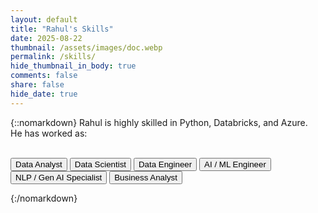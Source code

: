 ```yaml
---
layout: default
title: "Rahul's Skills"
date: 2025-08-22
thumbnail: /assets/images/doc.webp
permalink: /skills/
hide_thumbnail_in_body: true
comments: false
share: false
hide_date: true
---
```


{::nomarkdown}
<span id="role-summary" class="role-summary" aria-live="polite">
  Rahul is highly skilled in Python, Databricks, and Azure.
</span>
<br/>
He has worked as:
<br/><br/>

<div class="role-gallery">
  <nav class="role-menu" aria-label="Choose a role">
    <button class="role-btn active" data-role="analyst" aria-current="page">Data Analyst</button>
    <button class="role-btn" data-role="scientist">Data Scientist</button>
    <button class="role-btn" data-role="engineer">Data Engineer</button>
    <button class="role-btn" data-role="aiml">AI / ML Engineer</button>
    <button class="role-btn" data-role="genai">NLP / Gen AI Specialist</button>
    <button class="role-btn" data-role="businessanalyst">Business Analyst</button>
  </nav>

  <section class="role-slideshows">
    <!-- Analyst slideshow -->
    <div class="slideshow-container" id="slides-analyst" hidden>
      <div class="slides fade">
        <a href="/assets/certs/cert2.webp" target="_blank">
          <img data-src="/assets/certs/cert2.webp"
               src="data:image/gif;base64,R0lGODlhAQABAIAAAAAAAP///ywAAAAAAQABAAACAUwAOw==" 
               loading="lazy" alt="Analyst Certificate 1">
        </a>
      </div>

      <div class="slides fade">
        <a href="/assets/certs/cert13.webp" target="_blank">
          <img data-src="/assets/certs/cert13.webp"
               src="data:image/gif;base64,R0lGODlhAQABAIAAAAAAAP///ywAAAAAAQABAAACAUwAOw==" 
               loading="lazy" alt="Engineer Certificate 1">
        </a>
      </div>  

      <div class="slides fade">
        <a href="/assets/certs/cert42.webp" target="_blank">
          <img data-src="/assets/certs/cert42.webp"
               src="data:image/gif;base64,R0lGODlhAQABAIAAAAAAAP///ywAAAAAAQABAAACAUwAOw==" 
               loading="lazy" alt="Engineer Certificate 1">
        </a>
      </div>

      <div class="slides fade">
        <a href="/assets/certs/cert34.webp" target="_blank">
          <img data-src="/assets/certs/cert34.webp"
               src="data:image/gif;base64,R0lGODlhAQABAIAAAAAAAP///ywAAAAAAQABAAACAUwAOw==" 
               loading="lazy" alt="Engineer Certificate 1">
        </a>
      </div>  

      <div class="slides fade">
        <a href="/assets/certs/cert35.webp" target="_blank">
          <img data-src="/assets/certs/cert35.webp"
               src="data:image/gif;base64,R0lGODlhAQABAIAAAAAAAP///ywAAAAAAQABAAACAUwAOw==" 
               loading="lazy" alt="Engineer Certificate 1">
        </a>
      </div>    

      <div class="slides fade">
        <a href="/assets/certs/cert36.webp" target="_blank">
          <img data-src="/assets/certs/cert36.webp"
               src="data:image/gif;base64,R0lGODlhAQABAIAAAAAAAP///ywAAAAAAQABAAACAUwAOw==" 
               loading="lazy" alt="Engineer Certificate 1">
        </a>
      </div>      

      <div class="slides fade">
        <a href="/assets/certs/cert20.webp" target="_blank">
          <img data-src="/assets/certs/cert20.webp"
               src="data:image/gif;base64,R0lGODlhAQABAIAAAAAAAP///ywAAAAAAQABAAACAUwAOw==" 
               loading="lazy" alt="Engineer Certificate 1">
        </a>
      </div>       

      <div class="slides fade">
        <a href="/assets/certs/cert18.webp" target="_blank">
          <img data-src="/assets/certs/cert18.webp"
               src="data:image/gif;base64,R0lGODlhAQABAIAAAAAAAP///ywAAAAAAQABAAACAUwAOw==" 
               loading="lazy" alt="Engineer Certificate 1">
        </a>
      </div>       

      <div class="slides fade">
        <a href="/assets/certs/cert19.webp" target="_blank">
          <img data-src="/assets/certs/cert19.webp"
               src="data:image/gif;base64,R0lGODlhAQABAIAAAAAAAP///ywAAAAAAQABAAACAUwAOw==" 
               loading="lazy" alt="Engineer Certificate 1">
        </a>
      </div>        

      <div class="slides fade">
        <a href="/assets/certs/cert7.webp" target="_blank">
          <img data-src="/assets/certs/cert7.webp"
               src="data:image/gif;base64,R0lGODlhAQABAIAAAAAAAP///ywAAAAAAQABAAACAUwAOw==" 
               loading="lazy" alt="Engineer Certificate 1">
        </a>
      </div>

      <div class="slides fade">
        <a href="/assets/certs/cert9.webp" target="_blank">
          <img data-src="/assets/certs/cert9.webp"
               src="data:image/gif;base64,R0lGODlhAQABAIAAAAAAAP///ywAAAAAAQABAAACAUwAOw==" 
               loading="lazy" alt="Engineer Certificate 1">
        </a>
      </div> 

      <div class="slides fade">
        <a href="/assets/certs/cert10.webp" target="_blank">
          <img data-src="/assets/certs/cert10.webp"
               src="data:image/gif;base64,R0lGODlhAQABAIAAAAAAAP///ywAAAAAAQABAAACAUwAOw==" 
               loading="lazy" alt="Engineer Certificate 1">
        </a>
      </div>        

      <button class="prev" type="button">&#10094;</button>
      <button class="next" type="button">&#10095;</button>
    </div>

    <!-- Scientist slideshow -->
    <div class="slideshow-container" id="slides-scientist" hidden>

      <div class="slides fade">
        <a href="/assets/certs/cert3.webp" target="_blank">
          <img data-src="/assets/certs/cert3.webp"
               src="data:image/gif;base64,R0lGODlhAQABAIAAAAAAAP///ywAAAAAAQABAAACAUwAOw==" 
               loading="lazy" alt="Scientist Certificate 1">
        </a>
      </div>

      <div class="slides fade">
        <a href="/assets/certs/cert37.webp" target="_blank">
          <img data-src="/assets/certs/cert37.webp"
               src="data:image/gif;base64,R0lGODlhAQABAIAAAAAAAP///ywAAAAAAQABAAACAUwAOw==" 
               loading="lazy" alt="Scientist Certificate 1">
        </a>
      </div>      

      <div class="slides fade">
        <a href="/assets/certs/cert38.webp" target="_blank">
          <img data-src="/assets/certs/cert38.webp"
               src="data:image/gif;base64,R0lGODlhAQABAIAAAAAAAP///ywAAAAAAQABAAACAUwAOw==" 
               loading="lazy" alt="Scientist Certificate 1">
        </a>
      </div>      

      <div class="slides fade">
        <a href="/assets/certs/cert39.webp" target="_blank">
          <img data-src="/assets/certs/cert39.webp"
               src="data:image/gif;base64,R0lGODlhAQABAIAAAAAAAP///ywAAAAAAQABAAACAUwAOw==" 
               loading="lazy" alt="Scientist Certificate 1">
        </a>
      </div>      

      <div class="slides fade">
        <a href="/assets/certs/cert40.webp" target="_blank">
          <img data-src="/assets/certs/cert40.webp"
               src="data:image/gif;base64,R0lGODlhAQABAIAAAAAAAP///ywAAAAAAQABAAACAUwAOw==" 
               loading="lazy" alt="Scientist Certificate 1">
        </a>
      </div>      

      <div class="slides fade">
        <a href="/assets/certs/cert41.webp" target="_blank">
          <img data-src="/assets/certs/cert41.webp"
               src="data:image/gif;base64,R0lGODlhAQABAIAAAAAAAP///ywAAAAAAQABAAACAUwAOw==" 
               loading="lazy" alt="Scientist Certificate 1">
        </a>
      </div>
      
      <div class="slides fade">
        <a href="/assets/certs/cert23.webp" target="_blank">
          <img data-src="/assets/certs/cert23.webp"
               src="data:image/gif;base64,R0lGODlhAQABAIAAAAAAAP///ywAAAAAAQABAAACAUwAOw==" 
               loading="lazy" alt="Scientist Certificate 1">
        </a>
      </div>

      <div class="slides fade">
        <a href="/assets/certs/cert26.webp" target="_blank">
          <img data-src="/assets/certs/cert26.webp"
               src="data:image/gif;base64,R0lGODlhAQABAIAAAAAAAP///ywAAAAAAQABAAACAUwAOw==" 
               loading="lazy" alt="Scientist Certificate 1">
        </a>
      </div>      
      
      <button class="prev" type="button">&#10094;</button>
      <button class="next" type="button">&#10095;</button>
    </div>

    <!-- Engineer slideshow -->
    <div class="slideshow-container" id="slides-engineer" hidden>
      <div class="slides fade">
        <a href="/assets/certs/cert5.webp" target="_blank">
          <img data-src="/assets/certs/cert5.webp"
               src="data:image/gif;base64,R0lGODlhAQABAIAAAAAAAP///ywAAAAAAQABAAACAUwAOw==" 
               loading="lazy" alt="Engineer Certificate 1">
        </a>
      </div>

      <div class="slides fade">
        <a href="/assets/certs/cert22.webp" target="_blank">
          <img data-src="/assets/certs/cert22.webp"
               src="data:image/gif;base64,R0lGODlhAQABAIAAAAAAAP///ywAAAAAAQABAAACAUwAOw==" 
               loading="lazy" alt="Engineer Certificate 1">
        </a>
      </div>      

      <div class="slides fade">
        <a href="/assets/certs/cert8.webp" target="_blank">
          <img data-src="/assets/certs/cert8.webp"
               src="data:image/gif;base64,R0lGODlhAQABAIAAAAAAAP///ywAAAAAAQABAAACAUwAOw==" 
               loading="lazy" alt="Engineer Certificate 1">
        </a>
      </div>  

      <div class="slides fade">
        <a href="/assets/certs/cert11.webp" target="_blank">
          <img data-src="/assets/certs/cert11.webp"
               src="data:image/gif;base64,R0lGODlhAQABAIAAAAAAAP///ywAAAAAAQABAAACAUwAOw==" 
               loading="lazy" alt="Engineer Certificate 1">
        </a>
      </div>  
      <div class="slides fade">
        <a href="/assets/certs/cert12.webp" target="_blank">
          <img data-src="/assets/certs/cert12.webp"
               src="data:image/gif;base64,R0lGODlhAQABAIAAAAAAAP///ywAAAAAAQABAAACAUwAOw==" 
               loading="lazy" alt="Engineer Certificate 1">
        </a>
      </div>  
        
      <button class="prev" type="button">&#10094;</button>
      <button class="next" type="button">&#10095;</button>
    </div>

    <!-- AI ML slideshow -->
    <div class="slideshow-container" id="slides-aiml" hidden>

      <div class="slides fade">
        <a href="/assets/certs/cert1.webp" target="_blank">
          <img data-src="/assets/certs/cert1.webp"
               src="data:image/gif;base64,R0lGODlhAQABAIAAAAAAAP///ywAAAAAAQABAAACAUwAOw==" 
               loading="lazy" alt="Scientist Certificate 1">
        </a>
      </div>

      <div class="slides fade">
        <a href="/assets/certs/cert27.webp" target="_blank">
          <img data-src="/assets/certs/cert27.webp"
               src="data:image/gif;base64,R0lGODlhAQABAIAAAAAAAP///ywAAAAAAQABAAACAUwAOw==" 
               loading="lazy" alt="Scientist Certificate 1">
        </a>
      </div> 

      <div class="slides fade">
        <a href="/assets/certs/cert28.webp" target="_blank">
          <img data-src="/assets/certs/cert28.webp"
               src="data:image/gif;base64,R0lGODlhAQABAIAAAAAAAP///ywAAAAAAQABAAACAUwAOw==" 
               loading="lazy" alt="Scientist Certificate 1">
        </a>
      </div>    

      <div class="slides fade">
        <a href="/assets/certs/cert29.webp" target="_blank">
          <img data-src="/assets/certs/cert29.webp"
               src="data:image/gif;base64,R0lGODlhAQABAIAAAAAAAP///ywAAAAAAQABAAACAUwAOw==" 
               loading="lazy" alt="Scientist Certificate 1">
        </a>
      </div>      

      <div class="slides fade">
        <a href="/assets/certs/cert30.webp" target="_blank">
          <img data-src="/assets/certs/cert30.webp"
               src="data:image/gif;base64,R0lGODlhAQABAIAAAAAAAP///ywAAAAAAQABAAACAUwAOw==" 
               loading="lazy" alt="Scientist Certificate 1">
        </a>
      </div>   

      <div class="slides fade">
        <a href="/assets/certs/cert31.webp" target="_blank">
          <img data-src="/assets/certs/cert31.webp"
               src="data:image/gif;base64,R0lGODlhAQABAIAAAAAAAP///ywAAAAAAQABAAACAUwAOw==" 
               loading="lazy" alt="Scientist Certificate 1">
        </a>
      </div> 

      <div class="slides fade">
        <a href="/assets/certs/cert32.webp" target="_blank">
          <img data-src="/assets/certs/cert32.webp"
               src="data:image/gif;base64,R0lGODlhAQABAIAAAAAAAP///ywAAAAAAQABAAACAUwAOw==" 
               loading="lazy" alt="Scientist Certificate 1">
        </a>
      </div>  

      <div class="slides fade">
        <a href="/assets/certs/cert33.webp" target="_blank">
          <img data-src="/assets/certs/cert33.webp"
               src="data:image/gif;base64,R0lGODlhAQABAIAAAAAAAP///ywAAAAAAQABAAACAUwAOw==" 
               loading="lazy" alt="Scientist Certificate 1">
        </a>
      </div>      

      <div class="slides fade">
        <a href="/assets/certs/cert25.webp" target="_blank">
          <img data-src="/assets/certs/cert25.webp"
               src="data:image/gif;base64,R0lGODlhAQABAIAAAAAAAP///ywAAAAAAQABAAACAUwAOw==" 
               loading="lazy" alt="Scientist Certificate 1">
        </a>
      </div>      
      
      <div class="slides fade">
        <a href="/assets/certs/cert24.webp" target="_blank">
          <img data-src="/assets/certs/cert24.webp"
               src="data:image/gif;base64,R0lGODlhAQABAIAAAAAAAP///ywAAAAAAQABAAACAUwAOw==" 
               loading="lazy" alt="Scientist Certificate 1">
        </a>
      </div>
      
      <button class="prev" type="button">&#10094;</button>
      <button class="next" type="button">&#10095;</button>
    </div>

    <!-- NLP Gen AI Specialist slideshow -->
    <div class="slideshow-container" id="slides-genai" hidden>

      <div class="slides fade">
        <a href="/assets/certs/cert33.webp" target="_blank">
          <img data-src="/assets/certs/cert33.webp"
               src="data:image/gif;base64,R0lGODlhAQABAIAAAAAAAP///ywAAAAAAQABAAACAUwAOw==" 
               loading="lazy" alt="Engineer Certificate 1">
        </a>
      </div>

      <div class="slides fade">
        <a href="/assets/certs/cert32.webp" target="_blank">
          <img data-src="/assets/certs/cert32.webp"
               src="data:image/gif;base64,R0lGODlhAQABAIAAAAAAAP///ywAAAAAAQABAAACAUwAOw==" 
               loading="lazy" alt="Engineer Certificate 1">
        </a>
      </div>     

      <div class="slides fade">
        <a href="/assets/certs/cert28.webp" target="_blank">
          <img data-src="/assets/certs/cert28.webp"
               src="data:image/gif;base64,R0lGODlhAQABAIAAAAAAAP///ywAAAAAAQABAAACAUwAOw==" 
               loading="lazy" alt="Engineer Certificate 1">
        </a>
      </div> 

      <div class="slides fade">
        <a href="/assets/certs/cert27.webp" target="_blank">
          <img data-src="/assets/certs/cert27.webp"
               src="data:image/gif;base64,R0lGODlhAQABAIAAAAAAAP///ywAAAAAAQABAAACAUwAOw==" 
               loading="lazy" alt="Engineer Certificate 1">
        </a>
      </div> 

      <div class="slides fade">
        <a href="/assets/certs/cert30.webp" target="_blank">
          <img data-src="/assets/certs/cert30.webp"
               src="data:image/gif;base64,R0lGODlhAQABAIAAAAAAAP///ywAAAAAAQABAAACAUwAOw==" 
               loading="lazy" alt="Engineer Certificate 1">
        </a>
      </div>    

      <div class="slides fade">
        <a href="/assets/certs/cert24.webp" target="_blank">
          <img data-src="/assets/certs/cert24.webp"
               src="data:image/gif;base64,R0lGODlhAQABAIAAAAAAAP///ywAAAAAAQABAAACAUwAOw==" 
               loading="lazy" alt="Engineer Certificate 1">
        </a>
      </div>      

      <button class="prev" type="button">&#10094;</button>
      <button class="next" type="button">&#10095;</button>
    </div>

    <!-- Business Analyst slideshow -->
    <div class="slideshow-container" id="slides-businessanalyst" hidden>
      <div class="slides fade">
        <a href="/assets/certs/cert6.webp" target="_blank">
          <img data-src="/assets/certs/cert6.webp"
               src="data:image/gif;base64,R0lGODlhAQABAIAAAAAAAP///ywAAAAAAQABAAACAUwAOw==" 
               loading="lazy" alt="Engineer Certificate 1">
        </a>
      </div>

      <div class="slides fade">
        <a href="/assets/certs/cert14.webp" target="_blank">
          <img data-src="/assets/certs/cert14.webp"
               src="data:image/gif;base64,R0lGODlhAQABAIAAAAAAAP///ywAAAAAAQABAAACAUwAOw==" 
               loading="lazy" alt="Engineer Certificate 1">
        </a>
      </div>

      <div class="slides fade">
        <a href="/assets/certs/cert21.webp" target="_blank">
          <img data-src="/assets/certs/cert21.webp"
               src="data:image/gif;base64,R0lGODlhAQABAIAAAAAAAP///ywAAAAAAQABAAACAUwAOw==" 
               loading="lazy" alt="Engineer Certificate 1">
        </a>
      </div>      

      <div class="slides fade">
        <a href="/assets/certs/cert15.webp" target="_blank">
          <img data-src="/assets/certs/cert15.webp"
               src="data:image/gif;base64,R0lGODlhAQABAIAAAAAAAP///ywAAAAAAQABAAACAUwAOw==" 
               loading="lazy" alt="Engineer Certificate 1">
        </a>
      </div>

      <div class="slides fade">
        <a href="/assets/certs/cert16.webp" target="_blank">
          <img data-src="/assets/certs/cert16.webp"
               src="data:image/gif;base64,R0lGODlhAQABAIAAAAAAAP///ywAAAAAAQABAAACAUwAOw==" 
               loading="lazy" alt="Engineer Certificate 1">
        </a>
      </div>      

      <div class="slides fade">
        <a href="/assets/certs/cert17.webp" target="_blank">
          <img data-src="/assets/certs/cert17.webp"
               src="data:image/gif;base64,R0lGODlhAQABAIAAAAAAAP///ywAAAAAAQABAAACAUwAOw==" 
               loading="lazy" alt="Engineer Certificate 1">
        </a>
      </div>       
      
      <button class="prev" type="button">&#10094;</button>
      <button class="next" type="button">&#10095;</button>
    </div>

      <div class="slides fade">
        <a href="/assets/certs/cert4.webp" target="_blank">
          <img data-src="/assets/certs/cert4.webp"
               src="data:image/gif;base64,R0lGODlhAQABAIAAAAAAAP///ywAAAAAAQABAAACAUwAOw==" 
               loading="lazy" alt="Analyst Certificate 2">
        </a>
      </div>
  </section>
</div>

<script>
  // --- Role → summary text ---
  const ROLE_SUMMARIES = {
    analyst:
      "Rahul is highly skilled in Python, SQL, Databricks, and Azure—turning data into clear, actionable insights.",
    scientist:
      "Rahul is highly skilled in Python, Databricks, Azure ML, and MLflow—building and evaluating robust machine-learning models.",
    engineer:
      "Rahul is highly skilled in Databricks, PySpark, Azure Data Factory, and Delta Lake—designing reliable, scalable data pipelines.",
    aiml:
      "Rahul is highly skilled in roadmap planning, stakeholder alignment, and metrics—prioritizing data products that move the needle.",
    genai:
      "Rahul is highly skilled in roadmap planning, stakeholder alignment, and metrics—prioritizing data products that move the needle.",
    businessanalyst:
      "Rahul is highly skilled in requirements discovery, process mapping, SQL, and dashboards—bridging business questions to data answers."
  };

  const summaryEl = document.getElementById("role-summary");
  
  function createSlideshow(container){
    const slides = container.getElementsByClassName("slides");
    const prev = container.querySelector(".prev");
    const next = container.querySelector(".next");

    let i = 0, timer = null, started = false;

    function lazyLoad(){
      container.querySelectorAll("img[data-src]").forEach(img=>{
        if (!img.dataset.loaded){
          img.addEventListener("error", ()=>console.warn("Image failed:", img.dataset.src), {once:true});
          img.src = img.dataset.src;
          img.dataset.loaded = "1";
        }
      });
    }
    function show(n){
      for (let k=0;k<slides.length;k++) slides[k].style.display = "none";
      if (typeof n === "number") i = n; else i++;
      if (i >= slides.length) i = 0;
      if (i < 0) i = slides.length - 1;
      slides[i].style.display = "block";
      clearTimeout(timer);
      timer = setTimeout(show, 3000);
    }
    function start(){
      if (started) return;
      started = true;
      lazyLoad();
      show(0);
    }
    function stop(){
      clearTimeout(timer);
      started = false;
    }

    prev?.addEventListener("click", ()=>{ if(!started) start(); show(i-1); });
    next?.addEventListener("click", ()=>{ if(!started) start(); show(i+1); });

    return { start, stop, container };
  }

  const controllers = {
    analyst:   createSlideshow(document.getElementById("slides-analyst")),
    scientist: createSlideshow(document.getElementById("slides-scientist")),
    engineer:  createSlideshow(document.getElementById("slides-engineer")),
    aiml:  createSlideshow(document.getElementById("slides-aiml")),
    genai:  createSlideshow(document.getElementById("slides-genai")),
    businessanalyst:  createSlideshow(document.getElementById("slides-businessanalyst")),
  };

  function activateRole(role){
    document.querySelectorAll(".role-btn").forEach(btn=>{
      btn.classList.toggle("active", btn.dataset.role === role);
      btn.setAttribute("aria-current", btn.dataset.role === role ? "page" : "false");
    });

    // Update the dynamic summary text
    if (summaryEl) {
      summaryEl.textContent = ROLE_SUMMARIES[role] || "Rahul is highly skilled in Python, Databricks, and Azure.";
      if (window.runWordIconizer) window.runWordIconizer(summaryEl);
    }
    
    Object.entries(controllers).forEach(([key, ctrl])=>{
      ctrl.container.hidden = true;
      ctrl.stop();
    });
    const chosen = controllers[role];
    if (chosen){
      chosen.container.hidden = false;
      chosen.start();
    }
  }

  document.querySelectorAll(".role-btn").forEach(btn=>{
    btn.addEventListener("click", ()=> activateRole(btn.dataset.role));
  });

  // Default view
  activateRole("analyst");
</script>



{:/nomarkdown}
